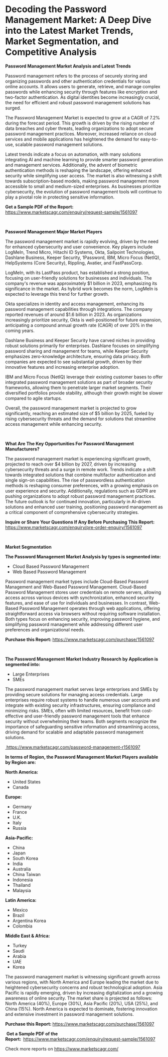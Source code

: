 <p><h1>Decoding the Password Management Market: A Deep Dive into the Latest Market Trends, Market Segmentation, and Competitive Analysis</h1></p><p><strong>Password Management Market Analysis and Latest Trends</strong></p>
<p><p>Password management refers to the process of securely storing and organizing passwords and other authentication credentials for various online accounts. It allows users to generate, retrieve, and manage complex passwords while enhancing security through features like encryption and two-factor authentication. As digital identities become increasingly crucial, the need for efficient and robust password management solutions has surged.</p><p>The Password Management Market is expected to grow at a CAGR of 7.2% during the forecast period. This growth is driven by the rising number of data breaches and cyber threats, leading organizations to adopt secure password management practices. Moreover, increased reliance on cloud services and mobile applications has heightened the demand for easy-to-use, scalable password management solutions.</p><p>Latest trends indicate a focus on automation, with many solutions integrating AI and machine learning to provide smarter password generation and management services. Additionally, the advent of biometric authentication methods is reshaping the landscape, offering enhanced security while simplifying user access. The market is also witnessing a shift towards subscription-based models, making password management more accessible to small and medium-sized enterprises. As businesses prioritize cybersecurity, the evolution of password management tools will continue to play a pivotal role in protecting sensitive information.</p></p>
<p><strong>Get a Sample PDF of the Report:&nbsp;</strong> <a href="https://www.marketscagr.com/enquiry/request-sample/1561097?utm_campaign=2529&utm_medium=2&utm_source=Github&utm_content=ia&utm_term=08042025&utm_id=password-management">https://www.marketscagr.com/enquiry/request-sample/1561097</a></p>
<p>&nbsp;</p>
<p><strong>Password Management Major Market Players</strong></p>
<p><p>The password management market is rapidly evolving, driven by the need for enhanced cybersecurity and user convenience. Key players include LogMeIn, Trend Micro, Hitachi ID Systems, Okta, Sailpoint Technologies, Dashlane Business, Keeper Security, 1Password, IBM, Micro Focus (NetIQ), HelpSystems (Core Security), Rippling, Avatier, and FastPassCorp.</p><p>LogMeIn, with its LastPass product, has established a strong position, focusing on user-friendly solutions for businesses and individuals. The company's revenue was approximately $1 billion in 2023, emphasizing its significance in the market. As hybrid work becomes the norm, LogMeIn is expected to leverage this trend for further growth.</p><p>Okta specializes in identity and access management, enhancing its password management capabilities through integrations. The company reported revenues of around $1.6 billion in 2023. As organizations increasingly prioritize security, Okta is well-positioned for future expansion, anticipating a compound annual growth rate (CAGR) of over 20% in the coming years.</p><p>Dashlane Business and Keeper Security have carved niches in providing robust solutions primarily for enterprises. Dashlane focuses on simplifying password sharing and management for teams, while Keeper Security emphasizes zero-knowledge architecture, ensuring data privacy. Both companies are expected to see substantial growth, driven by their innovative features and increasing enterprise adoption.</p><p>IBM and Micro Focus (NetIQ) leverage their existing customer bases to offer integrated password management solutions as part of broader security frameworks, allowing them to penetrate larger market segments. Their diversified portfolios provide stability, although their growth might be slower compared to agile startups.</p><p>Overall, the password management market is projected to grow significantly, reaching an estimated size of $5 billion by 2025, fueled by rising cybersecurity threats and the demand for solutions that streamline access management while enhancing security.</p></p>
<p>&nbsp;</p>
<p><strong>What Are The Key Opportunities For Password Management Manufacturers?</strong></p>
<p><p>The password management market is experiencing significant growth, projected to reach over $4 billion by 2027, driven by increasing cybersecurity threats and a surge in remote work. Trends indicate a shift towards integrated solutions that combine multifactor authentication and single sign-on capabilities. The rise of passwordless authentication methods is reshaping consumer preferences, with a growing emphasis on user experience and security. Additionally, regulations such as GDPR are pushing organizations to adopt robust password management practices. The future outlook is for continued innovation, particularly in AI-driven solutions and enhanced user training, positioning password management as a critical component of comprehensive cybersecurity strategies.</p></p>
<p><strong>Inquire or Share Your Questions If Any Before Purchasing This Report:</strong> <a href="https://www.marketscagr.com/enquiry/pre-order-enquiry/1561097?utm_campaign=2529&utm_medium=2&utm_source=Github&utm_content=ia&utm_term=08042025&utm_id=password-management">https://www.marketscagr.com/enquiry/pre-order-enquiry/1561097</a></p>
<p>&nbsp;</p>
<p><strong>Market Segmentation</strong></p>
<p><strong>The Password Management Market Analysis by types is segmented into:</strong></p>
<p><ul><li>Cloud Based Password Management</li><li>Web Based Password Management</li></ul></p>
<p><p>Password management market types include Cloud-Based Password Management and Web-Based Password Management. Cloud-Based Password Management stores user credentials on remote servers, allowing access across various devices with synchronization, enhanced security features, and ease of use for individuals and businesses. In contrast, Web-Based Password Management operates through web applications, offering straightforward access via browsers without requiring software installation. Both types focus on enhancing security, improving password hygiene, and simplifying password management while addressing different user preferences and organizational needs.</p></p>
<p><strong>Purchase this Report:&nbsp;</strong><a href="https://www.marketscagr.com/purchase/1561097?utm_campaign=2529&utm_medium=2&utm_source=Github&utm_content=ia&utm_term=08042025&utm_id=password-management">https://www.marketscagr.com/purchase/1561097</a></p>
<p>&nbsp;</p>
<p><strong>The Password Management Market Industry Research by Application is segmented into:</strong></p>
<p><ul><li>Large Enterprises</li><li>SMEs</li></ul></p>
<p><p>The password management market serves large enterprises and SMEs by providing secure solutions for managing access credentials. Large enterprises require robust systems to handle numerous user accounts and integrate with existing security infrastructures, ensuring compliance and minimizing risks. SMEs, often with limited resources, benefit from cost-effective and user-friendly password management tools that enhance security without overwhelming their teams. Both segments recognize the importance of safeguarding sensitive information and streamlining access, driving demand for scalable and adaptable password management solutions.</p></p>
<p><a href="https://www.marketscagr.com/password-management-r1561097?utm_campaign=2529&utm_medium=2&utm_source=Github&utm_content=ia&utm_term=08042025&utm_id=password-management">&nbsp;https://www.marketscagr.com/password-management-r1561097</a></p>
<p><strong>In terms of Region, the Password Management Market Players available by Region are:</strong></p>
<p>
    <p> <strong> North America: </strong>
        <ul>
            <li>United States</li>
            <li>Canada</li>
        </ul>
        </p> 
    <p> <strong> Europe: </strong>
        <ul>
            <li>Germany</li>
            <li>France</li>
            <li>U.K.</li>
            <li>Italy</li>
            <li>Russia</li>
        </ul>
        </p> 
    <p> <strong> Asia-Pacific: </strong>
        <ul>
            <li>China</li>
            <li>Japan</li>
            <li>South Korea</li>
            <li>India</li>
            <li>Australia</li>
            <li>China Taiwan</li>
            <li>Indonesia</li>
            <li>Thailand</li>
            <li>Malaysia</li>
        </ul>
        </p> 
    <p> <strong> Latin America: </strong>
        <ul>
            <li>Mexico</li>
            <li>Brazil</li>
            <li>Argentina Korea</li>
            <li>Colombia</li>
        </ul>
        </p> 
    <p> <strong> Middle East & Africa: </strong>
        <ul>
            <li>Turkey</li>
            <li>Saudi</li>
            <li>Arabia</li>
            <li>UAE</li>
            <li>Korea</li>
        </ul>
    </p>
    </p>
<p><p>The password management market is witnessing significant growth across various regions, with North America and Europe leading the market due to heightened cybersecurity concerns and robust technological adoption. Asia Pacific is rapidly emerging, driven by increasing digitalization and a growing awareness of online security. The market share is projected as follows: North America (40%), Europe (30%), Asia Pacific (20%), USA (25%), and China (15%). North America is expected to dominate, fostering innovation and extensive investment in password management solutions.</p></p>
<p><strong>Purchase this Report: </strong><a href="https://www.marketscagr.com/purchase/1561097?utm_campaign=2529&utm_medium=2&utm_source=Github&utm_content=ia&utm_term=08042025&utm_id=password-management">https://www.marketscagr.com/purchase/1561097</a></p>
<p>&nbsp;<strong>Get a Sample PDF of the Report:&nbsp;&nbsp;</strong><a href="https://www.marketscagr.com/enquiry/request-sample/1561097?utm_campaign=2529&utm_medium=2&utm_source=Github&utm_content=ia&utm_term=08042025&utm_id=password-management">https://www.marketscagr.com/enquiry/request-sample/1561097</a></p>
<p><strong></strong></p>
<p>Check more reports on <a href="https://www.marketscagr.com/?utm_campaign=2529&utm_medium=2&utm_source=Github&utm_content=ia&utm_term=08042025&utm_id=password-management">https://www.marketscagr.com/</a></p>